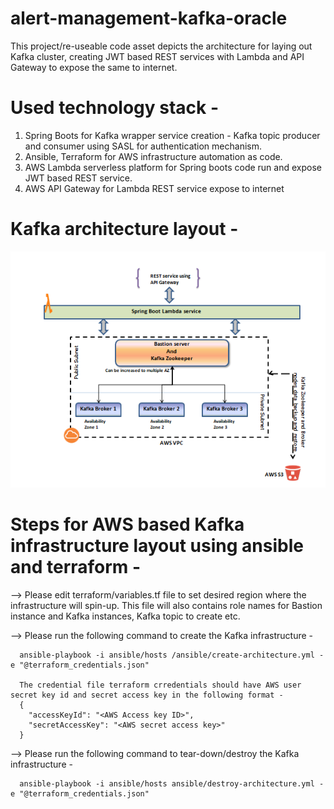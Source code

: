 # alert-management-kafka-oracle

This project/re-useable code asset depicts the architecture for laying out Kafka cluster, 
creating JWT based REST services with Lambda and API Gateway to expose the same to internet.

# Used technology stack - 
1. Spring Boots for Kafka wrapper service creation - Kafka topic producer and consumer using SASL for
   authentication mechanism.
2. Ansible, Terraform for AWS infrastructure automation as code.
3. AWS Lambda serverless platform for Spring boots code run and expose JWT based REST service.
4. AWS API Gateway for Lambda REST service expose to internet
 
# Kafka architecture layout -
![Kafka Architecture](kafka-architecture.png?raw=true)

# Steps for AWS based Kafka infrastructure layout using ansible and terraform - 
  --> Please edit terraform/variables.tf file to set desired region where the infrastructure will spin-up.
      This file will also contains role names for Bastion instance and Kafka instances, Kafka topic to create etc.
      
  --> Please run the following command to create the Kafka infrastructure -
  
      ansible-playbook -i ansible/hosts /ansible/create-architecture.yml -e "@terraform_credentials.json"
      
      The credential file terraform crredentials should have AWS user secret key id and secret access key in the following format - 
      {
        "accessKeyId": "<AWS Access key ID>",
        "secretAccessKey": "<AWS secret access key>"
      }
      
  --> Please run the following command to tear-down/destroy the Kafka infrastructure - 
  
      ansible-playbook -i ansible/hosts ansible/destroy-architecture.yml -e "@terraform_credentials.json"  
